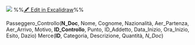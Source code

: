 ![](Societ%C3%A0%20Aeroportuale%202024-05-23%2016.37.22.excalidraw.svg)
%%[🖋 Edit in Excalidraw](Societ%C3%A0%20Aeroportuale%202024-05-23%2016.37.22.excalidraw.md)%%

Passeggero_Controllo(**N_Doc**, Nome, Cognome, Nazionalità, Aer_Partenza, Aer_Arrivo, Motivo, **ID_Controllo**, Punto, ID_Addetto, Data_Inizio, Ora_Inizio, Esito, Dazio)
Merce(**ID**, Categoria, Descrizione, Quantità, *N_Doc*)
